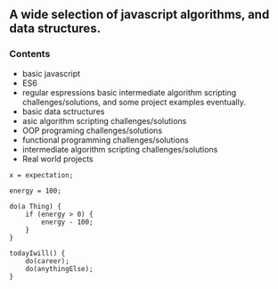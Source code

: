 

## A wide selection of javascript algorithms, and data structures. 

### **Contents**

- basic javascript 
- ES6
- regular espressions basic   intermediate algorithm scripting challenges/solutions, and some project examples eventually. 
- basic data sctructures
- asic algorithm scripting challenges/solutions
- OOP programing challenges/solutions
- functional programming challenges/solutions
- intermediate algorithm scripting challenges/solutions
- Real world projects 


```
x = expectation;

energy = 100;

do(a Thing) {
    if (energy > 0) {
        energy - 100;
    }
}

todayIwill() {
    do(career);
    do(anythingElse);
}
```
